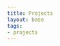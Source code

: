 ```yaml
---
title: Projects
layout: base
tags:
- projects
---
```

<div class="project-card">
  <div class="title-card-ux"><a href="/ux-ui"><img src="/images/uxuicover.jpg" alt=""></a></div>
  <div class="title-card-gp"><a href="/graphic-design"><img src="/images/graphic-design.jpg" alt=""></a></div>
  <div class="title-card-gp"><a href="/makerspace"><img src="/images/makerspacecover.jpg" alt=""></a></div>
  </div>